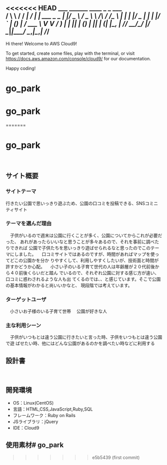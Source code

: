 <<<<<<< HEAD
         ___        ______     ____ _                 _  ___  
        / \ \      / / ___|   / ___| | ___  _   _  __| |/ _ \ 
       / _ \ \ /\ / /\___ \  | |   | |/ _ \| | | |/ _` | (_) |
      / ___ \ V  V /  ___) | | |___| | (_) | |_| | (_| |\__, |
     /_/   \_\_/\_/  |____/   \____|_|\___/ \__,_|\__,_|  /_/ 
 ----------------------------------------------------------------- 


Hi there! Welcome to AWS Cloud9!

To get started, create some files, play with the terminal,
or visit https://docs.aws.amazon.com/console/cloud9/ for our documentation.

Happy coding!
# go_park
# go_park
=======
# go_park
​
## サイト概要

### サイトテーマ
行きたい公園で思いっきり遊ぶため、公園の口コミを投稿できる、SNSコミニティサイト
​
### テーマを選んだ理由
　子供がいるので週末は公園に行くことが多く、公園についてからこれが必要だった、
あれがあったらいいなと思うことが多々あるので、それを事前に調べたりできれば
公園で子供たちを思いっきり遊ばせられるなと思ったのでこのテーマにしました。
　口コミサイトではあるのですが、時間があればマップを使ってどこの公園かを分か
りやすくして、利用しやすくしたいが、技術面と時間が許すかどうか心配。
　小さい子のいる子育て世代の人は年齢層が２０代前後から４０前後くらいだと踏ん
でいるので、それぞれ公園に対する感じ方が違い、口コミに惑わされるような人も出
てくるのでは、、と感じています。そこで公園の基本情報がわかると尚いいかなと、
現段階では考えています。
​
### ターゲットユーザ
　小さいお子様のいる子育て世帯
　公園が好きな人
​
### 主な利用シーン
　子供がいつもとは違う公園に行きたいと言った時、子供をいつもとは違う公園で遊
ばせたい時、他にはどんな公園があるのかを調べたい時などに利用する
​
## 設計書
<!--テーマを設定・提出する時点では不要です-->
​
## 開発環境
- OS：Linux(CentOS)
- 言語：HTML,CSS,JavaScript,Ruby,SQL
- フレームワーク：Ruby on Rails
- JSライブラリ：jQuery
- IDE：Cloud9
​
## 使用素材# go_park
>>>>>>> e5b5439 (first commit)
